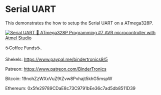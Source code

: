 # **Serial UART**
 
This demonstrates the how to setup the Serial UART on a ATmega328P.

[![Serial UART 🔴 ATmega328P Programming #7 AVR microcontroller with Atmel Studio](https://img.youtube.com/vi/Z1CFM-j8hfk/0.jpg)](https://www.youtube.com/watch?v=Z1CFM-j8hfk "Serial UART 🔴 ATmega328P Programming #7  AVR microcontroller with Atmel Studio")

☕Coffee Funds☕.

Shekels: 
https://www.paypal.me/bindertronics9/5

Patreon:
https://www.patreon.com/BinderTronics

Bitcoin: 
19nohZzWXxVuZ9tZvw8Pvhajt5khG5mspW

Ethereum: 
0x5fe29789CDaE8c73C9791bEe36c7ad5db8511D39
